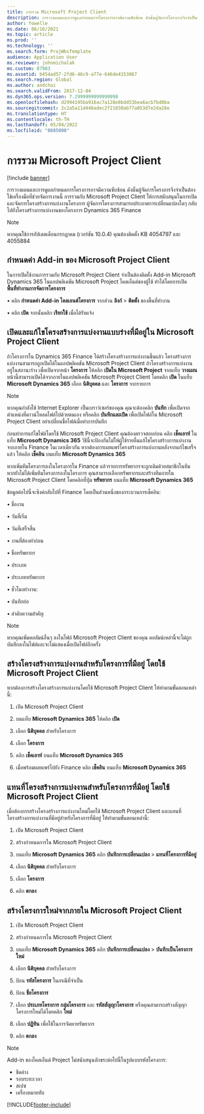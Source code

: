 ```yaml
---
title: การรวม Microsoft Project Client
description: การวางแผนและการดูแลกำหนดการโครงการอาจมีความซับซ้อน ดังนั้นผู้จัดการโครงการจึงจำเป็นต้องใช้เครื่องมือที่ช่วยจัดการงานนี้ การรวมกับ Microsoft Project Client ให้การสนับสนุนในการเปิดและจัดการโครงสร้างการแบ่งงานโครงการ
author: Yowelle
ms.date: 06/16/2021
ms.topic: article
ms.prod: ''
ms.technology: ''
ms.search.form: ProjWbsTemplate
audience: Application User
ms.reviewer: johnmichalak
ms.custom: 87983
ms.assetid: b454ad57-2fd6-46c9-a77e-646de4153067
ms.search.region: Global
ms.author: andchoi
ms.search.validFrom: 2017-12-04
ms.dyn365.ops.version: 7.2999999999999998
ms.openlocfilehash: d2994195ba916ac7a128e8bdd53bea6acb7bd0ba
ms.sourcegitcommit: 2c2a5a11d446adec2f21030ab77a053d7e2da28e
ms.translationtype: HT
ms.contentlocale: th-TH
ms.lasthandoff: 05/04/2022
ms.locfileid: "8685008"
---
```

# <a name="microsoft-project-client-integration"></a>การรวม Microsoft Project Client

[!include [banner](../includes/banner.md)]

การวางแผนและการดูแลกำหนดการโครงการอาจมีความซับซ้อน ดังนั้นผู้จัดการโครงการจึงจำเป็นต้องใช้เครื่องมือที่ช่วยจัดการงานนี้ การรวมกับ Microsoft Project Client ให้การสนับสนุนในการเปิดและจัดการโครงสร้างการแบ่งงานโครงการ ผู้จัดการโครงการสามารถประกาศการเปลี่ยนแปลงใดๆ กลับไปยังโครงสร้างการแบ่งงานของโครงการ Dynamics 365 Finance

> [!NOTE]
> หากคุณใช้การอัปเดตเดือนกรกฎาคม (เวอร์ชัน 10.0.4) คุณต้องติดตั้ง KB 4054797 และ 4055884

## <a name="configure-the-microsoft-project-client-add-in"></a>กำหนดค่า Add-in ของ Microsoft Project Client
ในการเปิดใช้งานการรวมกับ Microsoft Project Client จำเป็นต้องติดตั้ง Add-in Microsoft Dynamics 365 ในแอปพลิเคชัน Microsoft Project ไคลเอ็นต์ของผู้ใช้ ทำได้โดยการเปิด **พื้นที่ทำงานการจัดการโครงการ**

•   คลิก **กำหนดค่า Add-in ไคลเอนต์โครงการ** จากส่วน **ลิงก์** > **ติดตั้ง** ของพื้นที่ทำงาน

•   คลิก **เปิด** จากนั้นคลิก **เรียกใช้** เมื่อได้รับแจ้ง

## <a name="open-and-edit-an-existing-draft-work-breakdown-structure-in-microsoft-project-client"></a>เปิดและแก้ไขโครงสร้างการแบ่งงานแบบร่างที่มีอยู่ใน Microsoft Project Client
ถ้าโครงการใน Dynamics 365 Finance ได้สร้างโครงสร้างการแบ่งงานขึ้นแล้ว โครงสร้างการแบ่งงานสามารถถูกเปิดได้ในแอปพลิเคชัน Microsoft Project Client ถ้าโครงสร้างการแบ่งงานอยู่ในสถานะร่าง เพื่อเปิดจากหน้า **โครงการ** ให้คลิก **เปิดใน Microsoft Project** จากแท็บ **วางแผน** หน้านี้สามารถเปิดได้จากภายในแอปพลิเคชัน Microsoft Project Client โดยคลิก **เปิด** ในแท็บ **Microsoft Dynamics 365** เลือก **นิติบุคคล** และ **โครงการ** จากรายการ

> [!NOTE]
> หากคุณกำลังใช้ Internet Explorer เป็นเบราว์เซอร์ของคุณ คุณจะต้องคลิก **บันทึก** เพื่อเปิดจากตำแหน่งที่ดาวน์โหลดไฟล์ไปด้วยตนเอง หรือคลิก **บันทึกและเปิด** เพื่อเปิดไฟล์ใน Microsoft Project Client อย่าเปลี่ยนชื่อไฟล์เมื่อทำการบันทึก

ก่อนทำการแก้ไขไฟล์โดยใช้ Microsoft Project Client คุณต้องตรวจสอบก่อน คลิก **เช็คเอาท์** ในแท็บ **Microsoft Dynamics 365** วิธีนี้จะป้องกันไม่ให้ผู้ใช้รายอื่นแก้ไขโครงสร้างการแบ่งงานจากภายใน Finance ในเวลาเดียวกัน หากต้องการเผยแพร่โครงสร้างการแบ่งงานหลังจากแก้ไขเสร็จแล้ว ให้คลิก **เช็คอิน** บนแท็บ **Microsoft Dynamics 365**

หากเพิ่มทีมโครงการลงในโครงการใน Finance แล้วรายการทรัพยากรจะถูกเติมด้วยสมาชิกในทีม หากยังไม่ได้เพิ่มทีมโครงการลงในโครงการ คุณสามารถเลือกทรัพยากรและสร้างทีมภายใน Microsoft Project Client โดยคลิกที่ปุ่ม **ทรัพยากร** บนแท็บ **Microsoft Dynamics 365** 

ข้อมูลต่อไปนี้จะซิงค์กลับไปที่ Finance โดยเป็นส่วนหนึ่งของกระบวนการเช็คอิน:

•   ชื่องาน

•   วันที่เริ่ม

•   วันที่เสร็จสิ้น

•   งานที่ต้องทำก่อน

•   ชื่อทรัพยากร

•   ประเภท

•   ประเภททรัพยากร

•   ชั่วโมงทำงาน:

•   บันทึกย่อ

•   ลำดับความสำคัญ

> [!NOTE]
> หากคุณเพิ่มคอลัมน์อื่นๆ ลงในไฟล์ Microsoft Project Client ของคุณ คอลัมน์เหล่านี้จะไม่ถูกบันทึกลงในไฟล์และจะไม่แสดงเมื่อเปิดไฟล์อีกครั้ง

## <a name="create-the-work-breakdown-structure-for-an-existing-project-using-microsoft-project-client"></a>สร้างโครงสร้างการแบ่งงานสำหรับโครงการที่มีอยู่ โดยใช้ Microsoft Project Client
หากต้องการสร้างโครงสร้างการแบ่งงานโดยใช้ Microsoft Project Client ให้ทำตามขั้นตอนเหล่านี้:


1.  เปิด Microsoft Project Client

2.  บนแท็บ **Microsoft Dynamics 365** ให้คลิก **เปิด**

3.  เลือก **นิติบุคคล** สำหรับโครงการ

4.  เลือก **โครงการ**

5.  คลิก **เช็คเอาท์** บนแท็บ **Microsoft Dynamics 365**

6.  เมื่อพร้อมเผยแพร่ไปยัง Finance คลิก **เช็คอิน** บนแท็บ **Microsoft Dynamics 365**

## <a name="replace-the-existing-work-breakdown-structure-for-an-existing-project-using-microsoft-project-client"></a>แทนที่โครงสร้างการแบ่งงานสำหรับโครงการที่มีอยู่ โดยใช้ Microsoft Project Client
เมื่อต้องการสร้างโครงสร้างการแบ่งงานใหม่โดยใช้ Microsoft Project Client และแทนที่โครงสร้างการแบ่งงานที่มีอยู่สำหรับโครงการที่มีอยู่ ให้ทำตามขั้นตอนเหล่านี้:

1.  เปิด Microsoft Project Client

2.  สร้างกำหนดการใน Microsoft Project Client

3.  บนแท็บ **Microsoft Dynamics 365** คลิก **บันทึกการเปลี่ยนแปลง** > **แทนที่โครงการที่มีอยู่**

4.  เลือก **นิติบุคคล** สำหรับโครงการ

5.  เลือก **โครงการ**

6.  คลิก **ตกลง**

## <a name="create-a-new-project-from-within-microsoft-project-client"></a>สร้างโครงการใหม่จากภายใน Microsoft Project Client


1.  เปิด Microsoft Project Client

2.  สร้างกำหนดการใน Microsoft Project Client

3.  บนแท็บ **Microsoft Dynamics 365** คลิก **บันทึกการเปลี่ยนแปลง** > **บันทึกเป็นโครงการใหม่**

4.  เลือก **นิติบุคคล** สำหรับโครงการ

5.  ป้อน **รหัสโครงการ** ในกรณีที่จำเป็น

6.  ป้อน **ชื่อโครงการ**

7.  เลือก **ประเภทโครงการ** **กลุ่มโครงการ** และ **รหัสสัญญาโครงการ** หรือคุณสามารถสร้างสัญญาโครงการใหม่ได้โดยคลิก **ใหม่**

8.  เลือก **ปฏิทิน** เพื่อใช้ในการจัดหาทรัพยากร

11. คลิก **ตกลง**

> [!NOTE]
> Add-in ของไคลเอ็นต์ Project ไม่สนับสนุนอักขระต่อไปนี้ในรูปแบบรหัสโครงการ:
> 
>   - ขีดล่าง
>   - รอบระยะเวลา
>   - สเปซ
>   - เครื่องหมายทับ

[!INCLUDE[footer-include](../includes/footer-banner.md)]
